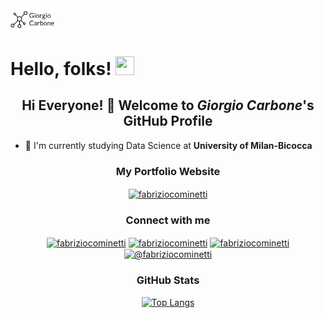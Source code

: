 
<img src="https://github.com/giocoal/giocoal/blob/main/readme_header.jpg" width="70">

# Hello, folks! <img src="https://raw.githubusercontent.com/MartinHeinz/MartinHeinz/master/wave.gif" width="30px" height="30px" />
<h2 align="center">Hi Everyone! 👋 Welcome to <i><b>Giorgio Carbone</b></i>'s GitHub Profile</h2>

- 📌 I'm currently studying Data Science at **University of Milan-Bicocca**
<!--
- 💻 I use daily: `.py`, `.ipynb`, `.sql`, `.R`, `.rmd`
- ✒️ Read my articles on Medium!
-->

<h3 align="center">My Portfolio Website</h3>
<div align="center">
<a href="https://www.fabriziocominetti.github.io" target="blank"><img align="center" src="https://4vector.com/i/free-vector-internet-icon_101765_Internet_Icon.png" alt="fabriziocominetti" height="40" width="40" /></a>
</div>

<!-- https://rahuldkjain.github.io/gh-profile-readme-generator/ -->
<h3 align="center">Connect with me</h3>
<div align="center">
<a href="https://github.com/fabriziocominetti" target="blank"><img align="center" src="https://raw.githubusercontent.com/rahuldkjain/github-profile-readme-generator/master/src/images/icons/Social/github.svg" alt="fabriziocominetti" height="30" width="40" /></a>
<a href="https://linkedin.com/in/fabriziocominetti" target="blank"><img align="center" src="https://raw.githubusercontent.com/rahuldkjain/github-profile-readme-generator/master/src/images/icons/Social/linked-in-alt.svg" alt="fabriziocominetti" height="30" width="40" /></a>
<a href="https://kaggle.com/fabriziocominetti" target="blank"><img align="center" src="https://raw.githubusercontent.com/rahuldkjain/github-profile-readme-generator/master/src/images/icons/Social/kaggle.svg" alt="fabriziocominetti" height="30" width="40" /></a>
<a href="https://medium.com/@fabriziocominetti" target="blank"><img align="center" src="https://upload.wikimedia.org/wikipedia/commons/thumb/e/ec/Medium_logo_Monogram.svg/1200px-Medium_logo_Monogram.svg.png" alt="@fabriziocominetti" height="40" width="40" /></a>
</div>

<!-- https://rahuldkjain.github.io/gh-profile-readme-generator/
<h3 align="center">My Skill Set</h3>
<p align="center">
<a href="https://www.w3schools.com/css/" target="_blank"> <img src="https://raw.githubusercontent.com/devicons/devicon/master/icons/css3/css3-original-wordmark.svg" alt="css3" width="40" height="40"/> </a>
<a href="https://www.w3.org/html/" target="_blank"> <img src="https://raw.githubusercontent.com/devicons/devicon/master/icons/html5/html5-original-wordmark.svg" alt="html5" width="40" height="40"/> </a>
<a href="https://www.mysql.com/" target="_blank"> <img src="https://raw.githubusercontent.com/devicons/devicon/master/icons/mysql/mysql-original-wordmark.svg" alt="mysql" width="40" height="40"/> </a>
<a href="https://www.python.org" target="_blank"> <img src="https://raw.githubusercontent.com/devicons/devicon/master/icons/python/python-original.svg" alt="python" width="40" height="40"/> </a>
</p>
-->

<!-- https://profilinator.rishav.dev/ 
<div align="center">  
<img style="margin: 10px" src="https://profilinator.rishav.dev/skills-assets/python-original.svg" alt="Python" height="50" />  
<img style="margin: 10px" src="https://profilinator.rishav.dev/skills-assets/javascript-original.svg" alt="JavaScript" height="50" />  
<img style="margin: 10px" src="https://profilinator.rishav.dev/skills-assets/typescript-original.svg" alt="TypeScript" height="50" /> 
</div>
-->
  
<h3 align="center">GitHub Stats</h3>
<div align="center">
<!-- [![Fabrizio's github stats](https://github-readme-stats.vercel.app/api?username=fabriziocominetti&count_private=true&show_icons=true&hide_rank=false&title_color=500000&icon_color=500000&bg_color=ffffff)](https://github.com/anuraghazra/github-readme-stats) -->
  
[![Top Langs](https://github-readme-stats.vercel.app/api/top-langs/?username=fabriziocominetti&theme=dark&hide_border=true)](https://github.com/anuraghazra/github-readme-stats)
</div> 

<!--
<h3 align="center">Recent Articles</h3>
<div align="center">
<a target="_blank" href="https://github-readme-medium-recent-article.vercel.app/medium/@fabriziocominetti/0"><img src="https://github-readme-medium-recent-article.vercel.app/medium/@fabriziocominetti/0" alt="Recent Article 0">
<a target="_blank" href="https://github-readme-medium-recent-article.vercel.app/medium/@fabriziocominetti/1"><img src="https://github-readme-medium-recent-article.vercel.app/medium/@fabriziocominetti/1" alt="Recent Article 1">
<a target="_blank" href="https://github-readme-medium-recent-article.vercel.app/medium/@fabriziocominetti/2"><img src="https://github-readme-medium-recent-article.vercel.app/medium/@fabriziocominetti/2" alt="Recent Article 2">
</div>
-->

<!---
fabriziocominetti/fabriziocominetti is a ✨ special ✨ repository because its `README.md` (this file) appears on your GitHub profile.
You can click the Preview link to take a look at your changes.
--->

